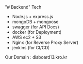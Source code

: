"# Backend" 
Tech
- Node.js + express.js
- mongoDB + mongoose
- swagger (for API Docs)
- docker (for Deployment)
- AWS ec2 + S3
- Nginx (for Reverse Proxy Server)
- jenkins (for CI/CD)

Our Domain : disboard13.kro.kr

 
